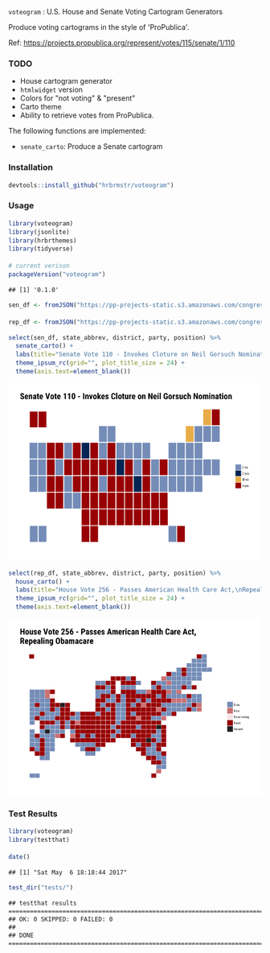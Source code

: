 
`voteogram` : U.S. House and Senate Voting Cartogram Generators

Produce voting cartograms in the style of 'ProPublica'.

Ref: <https://projects.propublica.org/represent/votes/115/senate/1/110>

### TODO

-   House cartogram generator
-   `htmlwidget` version
-   Colors for "not voting" & "present"
-   Carto theme
-   Ability to retrieve votes from ProPublica.

The following functions are implemented:

-   `senate_carto`: Produce a Senate cartogram

### Installation

``` r
devtools::install_github("hrbrmstr/voteogram")
```

### Usage

``` r
library(voteogram)
library(jsonlite)
library(hrbrthemes)
library(tidyverse)

# current verison
packageVersion("voteogram")
```

    ## [1] '0.1.0'

``` r
sen_df <- fromJSON("https://pp-projects-static.s3.amazonaws.com/congress/assets/senate_115_1_110.json")$votes

rep_df <- fromJSON("https://pp-projects-static.s3.amazonaws.com/congress/assets/house_115_1_256.json")$votes
```

``` r
select(sen_df, state_abbrev, district, party, position) %>% 
  senate_carto() +
  labs(title="Senate Vote 110 - Invokes Cloture on Neil Gorsuch Nomination") +
  theme_ipsum_rc(grid="", plot_title_size = 24) +
  theme(axis.text=element_blank())
```

![](README_files/figure-markdown_github/sen-1.png)

``` r
select(rep_df, state_abbrev, district, party, position) %>% 
  house_carto() +
  labs(title="House Vote 256 - Passes American Health Care Act,\nRepealing Obamacare") +
  theme_ipsum_rc(grid="", plot_title_size = 24) +
  theme(axis.text=element_blank())
```

![](README_files/figure-markdown_github/rep-1.png)

### Test Results

``` r
library(voteogram)
library(testthat)

date()
```

    ## [1] "Sat May  6 18:18:44 2017"

``` r
test_dir("tests/")
```

    ## testthat results ========================================================================================================
    ## OK: 0 SKIPPED: 0 FAILED: 0
    ## 
    ## DONE ===================================================================================================================
